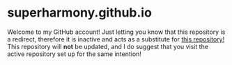 # superharmony.github.io
Welcome to my GitHub account!
Just letting you know that this repository is a redirect, therefore it is inactive and acts as a substitute for [this repository!](https://github.com/SuperHarmony910/SuperHarmony910)
This repository will **not** be updated, and I do suggest that you visit the active repository set up for the same intention!
